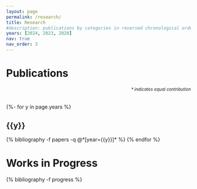 ```yaml
---
layout: page
permalink: /research/
title: Research
#description: publications by categories in reversed chronological order. generated by jekyll-scholar.
years: [2024, 2023, 2020]
nav: true
nav_order: 3
---
```

<!-- _pages/publications.md -->

<div class="publications">
<h1> Publications </h1>
<h6 align="right"><small>* indicates equal contribution</small></h6>
{%- for y in page.years %}
  <h2 class="year">{{y}}</h2>
  {% bibliography -f papers -q @*[year={{y}}]* %}
{% endfor %}
</div>


<div class="publications">
<h1> Works in Progress </h1>
{% bibliography -f progress %}
</div>
